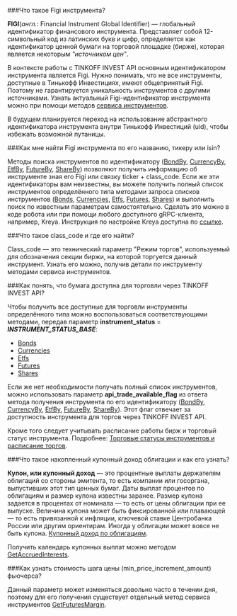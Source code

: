###Что такое Figi инструмента? 

**FIGI**(*англ.:* Financial Instrument Global Identifier) — глобальный идентификатор
финансового инструмента. Представляет собой 12-символьный код из латинских букв и цифр,
определяется как идентификатор ценной бумаги на торговой площадке (бирже), которая
является некоторым *"источником цен"*.

В контексте работы с TINKOFF INVEST API основным идентификатором инструмента является Figi.
Нужно понимать, что не все инструменты, доступные в Тинькофф Инвестициях, имеют общепринятый
Figi. Поэтому не гарантируется уникальность инструментов с другими источниками. Узнать актуальный
Figi-идентификатор инструмента можно при помощи методов [сервиса инструментов](/investAPI/instruments/).

В будущем планируется переход на использование абстрактного идентификатора инструмента внутри Тинькофф
Инвестиций (uid), чтобы избежать возможной путаницы. 

###Как мне найти Figi инструмента по его названию, тикеру или isin? 

Методы поиска инструментов по идентификатору ([BondBy](/investAPI/instruments#bondby), 
[CurrencyBy](/investAPI/instruments#currencyby), [EtfBy](/investAPI/instruments#etfby), 
[FutureBy](/instruments#futureby), [ShareBy](/investAPI/instruments#shareby)) позволяют получить 
информацию об инструменте зная его Figi или связку ticker + class_code. Если же эти идентификаторы
вам неизвестны, вы можете получить полный список инструментов определённого типа методами запроса
списков инструментов ([Bonds](/investAPI/instruments#bonds),
[Currencies](/investAPI/instruments#currencies), [Etfs](/investAPI/instruments#etfs),
[Futures](/instruments#futures), [Shares](/investAPI/instruments#shares)) и выполнить поиск по известным
параметрам самостоятельно. Сделать это можно в коде робота или при помощи любого доступного gRPC-клиента,
например, Kreya. Инструкция по настройке Kreya доступна по [ссылке](/investAPI/grpc#kreya).

###Что такое class_code и где его найти? 

Сlass_code — это технический параметр "Режим торгов", используемый для обозначения секции биржи, на
которой торгуется данный инструмент. Узнать его можно, получив детали по инструменту методами сервиса
инструментов.

###Как понять, что бумага доступна для торговли через TINKOFF INVEST API?

Чтобы получить все доступные для торговли инструменты определённого типа можно воспользоваться
соответствующими методами, передав параметр **instrument_status** = ***INSTRUMENT_STATUS_BASE***: 
* [Bonds](/investAPI/instruments#bonds)
* [Currencies](/investAPI/instruments#currencies)
* [Etfs](/investAPI/instruments#etfs)
* [Futures](/instruments#futures)
* [Shares](/investAPI/instruments#shares)

Если же нет необходимости получать полный список инструментов, можно использовать параметр
**api_trade_available_flag** из ответа метода получения инструмента по его идентификатору 
([BondBy](/investAPI/instruments#bondby),
[CurrencyBy](/investAPI/instruments#currencyby), [EtfBy](/investAPI/instruments#etfby),
[FutureBy](/instruments#futureby), [ShareBy](/investAPI/instruments#shareby)). Этот флаг
отвечает за доступность инструмента для торгов через TINKOFF INVEST API.

Кроме того следует учитывать расписание работы бирж и торговый статус инструмента. Подробнее:
[Торговые статусы инструментов и расписание торгов](/investAPI/faq_trading_status/).

###Что такое накопленный купонный доход облигации и как его узнать?

**Купон, или купонный доход** — это процентные выплаты держателям облигаций со стороны эмитента, то есть
компании или госоргана, выпустивших этот тип ценных бумаг.
Даты выплат процентов по облигациям и размер купона известны заранее. Размер купона задается в процентах от
номинала — то есть от цены облигации при ее выпуске. Величина купона может быть фиксированной или плавающей —
то есть привязанной к инфляции, ключевой ставке Центробанка России или другим ориентирам. Иногда у облигации
может вовсе не быть купона. [Купонный доход по облигациям](https://www.tinkoff.ru/invest/account/help/get-profit/coupon-yield).

Получить календарь купонных выплат можно методом [GetAccruedInterests](/investAPI/instruments#getaccruedinterests).

###Как узнать стоимость шага цены (min_price_increment_amount) фьючерса?

Данный параметр может изменяться довольно часто в течении дня, поэтому для его получения существует 
отдельный метод сервиса инструментов [GetFuturesMargin](/investAPI/instruments#getfuturesmargin).

